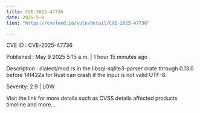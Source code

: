 ```yaml
---
title: CVE-2025-47736
date: 2025-5-9
lien: "https://cvefeed.io/vuln/detail/CVE-2025-47736"

---
```


CVE ID : CVE-2025-47736

Published :  May 9
2025
5:15 a.m. | 1 hour
15 minutes ago

Description : dialect/mod.rs in the libsql-sqlite3-parser crate through 0.13.0 before 14f422a for Rust can crash if the input is not valid UTF-8.

Severity: 2.9 | LOW

Visit the link for more details
such as CVSS details
affected products
timeline
and more...
